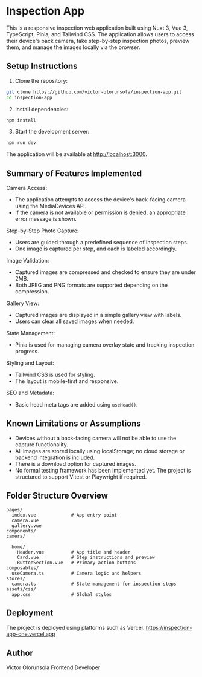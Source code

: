 # Inspection App

This is a responsive inspection web application built using Nuxt 3, Vue 3, TypeScript, Pinia, and Tailwind CSS. The application allows users to access their device's back camera, take step-by-step inspection photos, preview them, and manage the images locally via the browser.

## Setup Instructions

1. Clone the repository:

```bash
git clone https://github.com/victor-olorunsola/inspection-app.git
cd inspection-app
```

2. Install dependencies:

```bash
npm install
```

3. Start the development server:

```bash
npm run dev
```

The application will be available at [http://localhost:3000](http://localhost:3000).

## Summary of Features Implemented

Camera Access:

- The application attempts to access the device's back-facing camera using the MediaDevices API.
- If the camera is not available or permission is denied, an appropriate error message is shown.

Step-by-Step Photo Capture:

- Users are guided through a predefined sequence of inspection steps.
- One image is captured per step, and each is labeled accordingly.

Image Validation:

- Captured images are compressed and checked to ensure they are under 2MB.
- Both JPEG and PNG formats are supported depending on the compression.

Gallery View:

- Captured images are displayed in a simple gallery view with labels.
- Users can clear all saved images when needed.

State Management:

- Pinia is used for managing camera overlay state and tracking inspection progress.

Styling and Layout:

- Tailwind CSS is used for styling.
- The layout is mobile-first and responsive.

SEO and Metadata:

- Basic head meta tags are added using `useHead()`.

## Known Limitations or Assumptions

- Devices without a back-facing camera will not be able to use the capture functionality.
- All images are stored locally using localStorage; no cloud storage or backend integration is included.
- There is a download option for captured images.
- No formal testing framework has been implemented yet. The project is structured to support Vitest or Playwright if required.

## Folder Structure Overview

```
pages/
  index.vue             # App entry point
  camera.vue
  gallery.vue
components/
camera/

  home/
    Header.vue          # App title and header
    Card.vue            # Step instructions and preview
    ButtonSection.vue   # Primary action buttons
composables/
  useCamera.ts          # Camera logic and helpers
stores/
  camera.ts             # State management for inspection steps
assets/css/
  app.css               # Global styles
```

## Deployment

The project is deployed using platforms such as Vercel.
https://inspection-app-one.vercel.app

## Author

Victor Olorunsola
Frontend Developer

